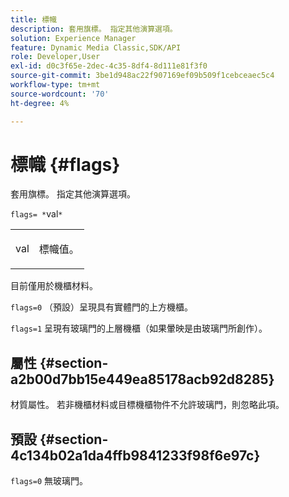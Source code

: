 ```yaml
---
title: 標幟
description: 套用旗標。 指定其他演算選項。
solution: Experience Manager
feature: Dynamic Media Classic,SDK/API
role: Developer,User
exl-id: d0c3f65e-2dec-4c35-8df4-8d111e81f3f0
source-git-commit: 3be1d948ac22f907169ef09b509f1cebceaec5c4
workflow-type: tm+mt
source-wordcount: '70'
ht-degree: 4%

---
```


# 標幟 {#flags}

套用旗標。 指定其他演算選項。

`flags= *`val`*`

<table id="simpletable_00B21BD9E47E4D2FB0042CB507431916"> 
 <tr class="strow"> 
  <td class="stentry"> <p><span class="varname"> val</span> </p> </td> 
  <td class="stentry"> <p>標幟值。 </p></td> 
 </tr> 
</table>

目前僅用於機櫃材料。

`flags=0` （預設）呈現具有實體門的上方機櫃。

`flags=1` 呈現有玻璃門的上層機櫃（如果暈映是由玻璃門所創作）。

## 屬性 {#section-a2b00d7bb15e449ea85178acb92d8285}

材質屬性。 若非機櫃材料或目標機櫃物件不允許玻璃門，則忽略此項。

## 預設 {#section-4c134b02a1da4ffb9841233f98f6e97c}

`flags=0` 無玻璃門。
